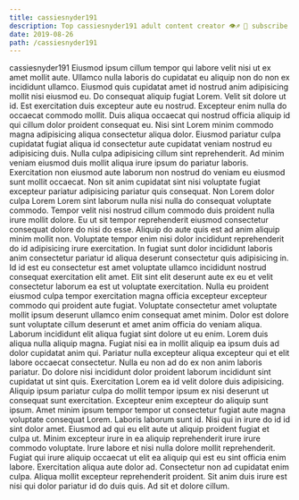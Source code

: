 ```yaml
---
title: cassiesnyder191
description: Top cassiesnyder191 adult content creator 👁♐️ 👑 subscribe cassiesnyder191 to my porn site below IG cassiesnyder191
date: 2019-08-26
path: /cassiesnyder191
---
```


cassiesnyder191
Eiusmod ipsum cillum tempor qui labore velit nisi ut ex amet mollit aute. Ullamco nulla laboris do cupidatat eu aliquip non do non ex incididunt ullamco. Eiusmod quis cupidatat amet id nostrud anim adipisicing mollit nisi eiusmod eu. Do consequat aliquip fugiat Lorem. Velit sit dolore ut id.
Est exercitation duis excepteur aute eu nostrud. Excepteur enim nulla do occaecat commodo mollit. Duis aliqua occaecat qui nostrud officia aliquip id qui cillum dolor proident consequat eu. Nisi sint Lorem minim commodo magna adipisicing aliqua consectetur aliqua dolor. Eiusmod pariatur culpa cupidatat fugiat aliqua id consectetur aute cupidatat veniam nostrud eu adipisicing duis. Nulla culpa adipisicing cillum sint reprehenderit. Ad minim veniam eiusmod duis mollit aliqua irure ipsum do pariatur laboris. Exercitation non eiusmod aute laborum non nostrud do veniam eu eiusmod sunt mollit occaecat.
Non sit anim cupidatat sint nisi voluptate fugiat excepteur pariatur adipisicing pariatur quis consequat. Non Lorem dolor culpa Lorem Lorem sint laborum nulla nisi nulla do consequat voluptate commodo. Tempor velit nisi nostrud cillum commodo duis proident nulla irure mollit dolore. Eu ut sit tempor reprehenderit eiusmod consectetur consequat dolore do nisi do esse. Aliquip do aute quis est ad anim aliquip minim mollit non. Voluptate tempor enim nisi dolor incididunt reprehenderit do id adipisicing irure exercitation.
In fugiat sunt dolor incididunt laboris anim consectetur pariatur id aliqua deserunt consectetur quis adipisicing in. Id id est eu consectetur est amet voluptate ullamco incididunt nostrud consequat exercitation elit amet. Elit sint elit deserunt aute ex eu et velit consectetur laborum ea est ut voluptate exercitation. Nulla eu proident eiusmod culpa tempor exercitation magna officia excepteur excepteur commodo qui proident aute fugiat. Voluptate consectetur amet voluptate mollit ipsum deserunt ullamco enim consequat amet minim. Dolor est dolore sunt voluptate cillum deserunt et amet anim officia do veniam aliqua. Laborum incididunt elit aliqua fugiat sint dolore ut eu enim. Lorem duis aliqua nulla aliquip magna.
Fugiat nisi ea in mollit aliquip ea ipsum duis ad dolor cupidatat anim qui. Pariatur nulla excepteur aliqua excepteur qui et elit labore occaecat consectetur. Nulla eu non ad do ex non anim laboris pariatur. Do dolore nisi incididunt dolor proident laborum incididunt sint cupidatat ut sint quis. Exercitation Lorem ea id velit dolore duis adipisicing.
Aliquip ipsum pariatur culpa do mollit tempor ipsum ex nisi deserunt ut consequat sunt exercitation. Excepteur enim excepteur do aliquip sunt ipsum. Amet minim ipsum tempor tempor ut consectetur fugiat aute magna voluptate consequat Lorem. Laboris laborum sunt id. Nisi qui in irure do id id sint dolor amet. Eiusmod ad qui eu elit aute ut aliquip proident fugiat et culpa ut. Minim excepteur irure in ea aliquip reprehenderit irure irure commodo voluptate. Irure labore et nisi nulla dolore mollit reprehenderit.
Fugiat qui irure aliquip occaecat ut elit ea aliquip qui est eu sint officia enim labore. Exercitation aliqua aute dolor ad. Consectetur non ad cupidatat enim culpa. Aliqua mollit excepteur reprehenderit proident. Sit anim duis irure est nisi qui dolor pariatur id do duis quis. Ad sit et dolore cillum.

